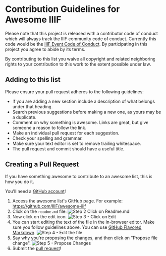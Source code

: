 # Contribution Guidelines for Awesome IIIF

Please note that this project is released with a contributor code of conduct which will always track the IIIF community code of conduct. Currently this code would be the [IIIF Event Code of Conduct](http://iiif.io/event/conduct/). By participating in this project you agree to abide by its terms.

By contributing to this list you waive all copyright and related neighboring rights to your contribution to this work to the extent possible under law.

## Adding to this list

Please ensure your pull request adheres to the following guidelines:

- If you are adding a new section include a description of what belongs under that heading.
- Search previous suggestions before making a new one, as yours may be a duplicate.
- Comment on why something is awesome. Links are great, but give someone a reason to follow the link.
- Make an individual pull request for each suggestion.
- Check your spelling and grammar.
- Make sure your text editor is set to remove trailing whitespace.
- The pull request and commit should have a useful title.


## Creating a Pull Request

If you have something awesome to contribute to an awesome list, this is how you do it.

You'll need a [GitHub account](https://github.com/join)!

1. Access the awesome list's GitHub page. For example: https://github.com/IIIF/awesome-iiif
2. Click on the `readme.md` file: ![Step 2 Click on Readme.md](https://cloud.githubusercontent.com/assets/170270/9402920/53a7e3ea-480c-11e5-9d81-aecf64be55eb.png)
3. Now click on the edit icon. ![Step 3 - Click on Edit](https://cloud.githubusercontent.com/assets/170270/9402927/6506af22-480c-11e5-8c18-7ea823530099.png)
4. You can start editing the text of the file in the in-browser editor. Make sure you follow guidelines above. You can use [GitHub Flavored Markdown](https://help.github.com/articles/github-flavored-markdown/). ![Step 4 - Edit the file](https://cloud.githubusercontent.com/assets/170270/9402932/7301c3a0-480c-11e5-81f5-7e343b71674f.png)
5. Say why you're proposing the changes, and then click on "Propose file change". ![Step 5 - Propose Changes](https://cloud.githubusercontent.com/assets/170270/9402937/7dd0652a-480c-11e5-9138-bd14244593d5.png)
6. Submit the [pull request](https://help.github.com/articles/using-pull-requests/)!
